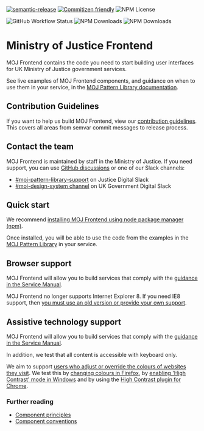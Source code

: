 [![semantic-release](https://img.shields.io/badge/%20%20%F0%9F%93%A6%F0%9F%9A%80-semantic--release-e10079.svg)](https://github.com/semantic-release/semantic-release)
[![Commitizen friendly](https://img.shields.io/badge/commitizen-friendly-brightgreen.svg)](http://commitizen.github.io/cz-cli/)
![NPM License](https://img.shields.io/npm/l/@ministryofjustice/frontend)

![GitHub Workflow Status](https://img.shields.io/github/workflow/status/ministryofjustice/moj-frontend/Build%20and%20deploy%20docs)
![NPM Downloads](https://img.shields.io/npm/v/@ministryofjustice/frontend)
![NPM Downloads](https://img.shields.io/npm/dw/@ministryofjustice/frontend)

# Ministry of Justice Frontend

MOJ Frontend contains the code you need to start building user interfaces for UK Ministry of Justice government services.

See live examples of MOJ Frontend components, and guidance on when to use them in your service, in the [MOJ Pattern Library documentation](https://design-patterns.service.justice.gov.uk/).

## Contribution Guidelines

If you want to help us build MOJ Frontend, view our [contribution guidelines](CONTRIBUTING.md). This covers all areas from semvar commit messages to release process.

## Contact the team

MOJ Frontend is maintained by staff in the Ministry of Justice. If you need support, you can use [GitHub discussions](https://github.com/ministryofjustice/moj-frontend/discussions) or one of our Slack channels:

- [#moj-pattern-library-support](https://mojdt.slack.com/archives/CH5RUSB27) on Justice Digital Slack
- [#moj-design-system channel](https://ukgovernmentdigital.slack.com/archives/CJ6QDRDGC) on UK Government Digital Slack

## Quick start

We recommend [installing MOJ Frontend using node package manager (npm)](https://design-patterns.service.justice.gov.uk/get-started/installing-with-npm/).

Once installed, you will be able to use the code from the examples in the [MOJ Pattern Library](https://design-patterns.service.justice.gov.uk/) in your service.

## Browser support

MOJ Frontend will allow you to build services that comply with the [guidance in the Service Manual][service-manual-browsers].

MOJ Frontend no longer supports Internet Explorer 8. If you need IE8 support, then [you must use an old version or provide your own support](docs/installation/supporting-internet-explorer-8.md).

[service-manual-browsers]: https://www.gov.uk/service-manual/technology/designing-for-different-browsers-and-devices#browsers-to-test-in

## Assistive technology support

MOJ Frontend will allow you to build services that comply with the [guidance in the Service Manual][service-manual-assistive-technologies].

In addition, we test that all content is accessible with keyboard only.

We aim to support [users who adjust or override the colours of websites they visit][how-users-change-colours-on-websites]. We test this by [changing colours in Firefox][changing-colours-in-firefox], by [enabling 'High Contrast' mode in Windows][enabling-high-contrast-mode-in-windows] and by using the [High Contrast plugin for Chrome][high-contrast-plugin-for-chrome].

[service-manual-assistive-technologies]: https://www.gov.uk/service-manual/technology/testing-with-assistive-technologies#what-to-test
[changing-colours-in-firefox]: https://support.mozilla.org/en-US/kb/change-fonts-and-colors-websites-use
[enabling-high-contrast-mode-in-windows]: https://support.microsoft.com/en-gb/help/13862/windows-use-high-contrast-mode
[high-contrast-plugin-for-chrome]: https://chrome.google.com/webstore/detail/high-contrast/djcfdncoelnlbldjfhinnjlhdjlikmph?hl=en-US
[how-users-change-colours-on-websites]: https://accessibility.blog.gov.uk/2017/03/27/how-users-change-colours-on-websites/

### Further reading

- [Component principles](https://github.com/alphagov/govuk_publishing_components/blob/master/docs/component_principles.md)
- [Component conventions](https://github.com/alphagov/govuk_publishing_components/blob/master/docs/component_conventions.md)
